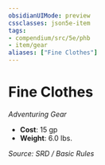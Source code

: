```yaml
---
obsidianUIMode: preview
cssclasses: json5e-item
tags:
- compendium/src/5e/phb
- item/gear
aliases: ["Fine Clothes"]
---
```

# Fine Clothes
*Adventuring Gear*  

- **Cost**: 15 gp
- **Weight**: 6.0 lbs.

*Source: SRD / Basic Rules*